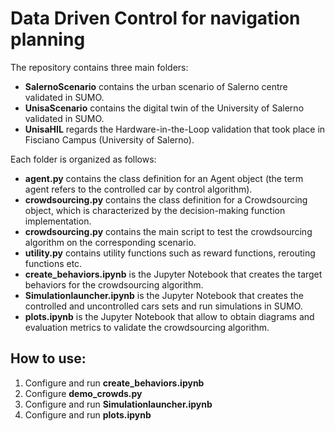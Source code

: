 # Data Driven Control for navigation planning

The repository contains three main folders:

* **SalernoScenario** contains the urban scenario of Salerno centre validated in SUMO.
* **UnisaScenario** contains the digital twin of the University of Salerno validated in SUMO.
* **UnisaHIL** regards the Hardware-in-the-Loop validation that took place in Fisciano Campus (University of Salerno).

Each folder is organized as follows:

* **agent.py** contains the class definition for an Agent object (the term agent refers to the controlled car by control algorithm).
* **crowdsourcing.py** contains the class definition for a Crowdsourcing object, which is characterized by the decision-making function implementation.
* **crowdsourcing.py** contains the main script to test the crowdsourcing algorithm on the corresponding scenario.
* **utility.py** contains utility functions such as reward functions, rerouting functions etc.
* **create_behaviors.ipynb** is the Jupyter Notebook that creates the target behaviors for the crowdsourcing algorithm.
* **Simulationlauncher.ipynb** is the Jupyter Notebook that creates the controlled and uncontrolled cars sets and run simulations in SUMO.
* **plots.ipynb** is the Jupyter Notebook that allow to obtain diagrams and evaluation metrics to validate the crowdsourcing algorithm.

## How to use:

1. Configure and run **create_behaviors.ipynb**
2. Configure **demo_crowds.py**
3. Configure and run **Simulationlauncher.ipynb**
4. Configure and run **plots.ipynb**
  
